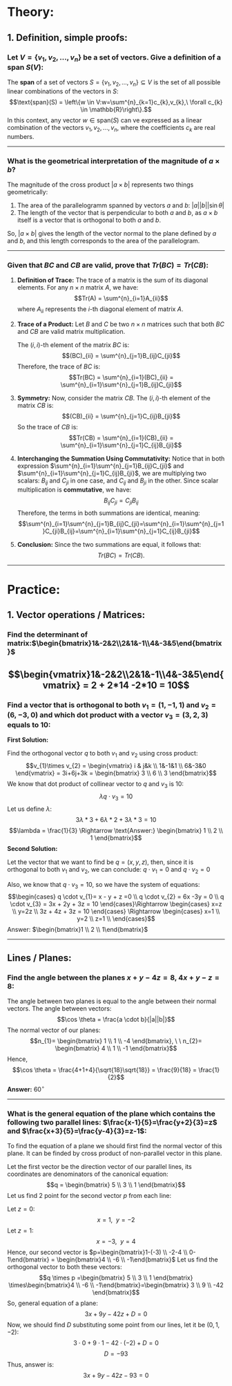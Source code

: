# Theory:

## 1. Definition, simple proofs:

### Let $V = \{v_{1},v_{2},...,v_{n}\}$ be a set of vectors. Give a definition of a span $S(V)$:

The **span** of a set of vectors $S = \{v_{1},v_{2},...,v_{n}\} \subseteq V$ is the set of all possible linear combinations of the vectors in $S$:
$$\text{span}(S) = \left\{w \in V:w=\sum^{n}_{k=1}c_{k},v_{k},\ \forall c_{k} \in \mathbb{R}\right\}.$$
In this context, any vector $w \in \text{span}(S)$ can ve expressed as a linear combination of the vectors $v_{1},v_{2},...,v_{n}$, where the coefficients $c_{k}$ are real numbers.

---
### What is the geometrical interpretation of the magnitude of $a \times b$?

The magnitude of the cross product $|a \times b|$ represents two things geometrically:

1. The area of the parallelogramm spanned by vectors $a$ and $b$: $|a||b||\sin \theta|$
2. The length of the vector that is perpendicular to both $a$ and $b$, as $a \times b$ itself is a vector that is orthogonal to both $a$ and $b$.

So, $|a \times b|$ gives the length of the vector normal to the plane defined by $a$ and $b$, and this length corresponds to the area of the parallelogram.

---
### Given that $BC$ and $CB$ are valid, prove that $Tr(BC) = Tr(CB)$:

1.  **Definition of Trace:** The trace of a matrix is the sum of its diagonal elements. For any $n \times n$ matrix $A$, we have:$$Tr(A) = \sum^{n}_{i=1}A_{ii}$$where $A_{ii}$ represents the $i$-th diagonal element of matrix $A$.
2. **Trace of a Product:** Let $B$ and $C$ be two $n \times n$ matrices such that both $BC$ and $CB$ are valid matrix multiplication.
   
   The $(i,i)$-th element of the matrix $BC$ is: $$(BC)_{ii} = \sum^{n}_{j=1}B_{ij}C_{ji}$$Therefore, the trace of $BC$ is:$$Tr(BC) = \sum^{n}_{i=1}(BC)_{ii} = \sum^{n}_{i=1}\sum^{n}_{j=1}B_{ij}C_{ji}$$
3. **Symmetry:** Now, consider the matrix $CB$. The $(i,i)$-th element of the matrix $CB$ is:$$(CB)_{ii} = \sum^{n}_{j=1}C_{ij}B_{ji}$$So the trace of $CB$ is:$$Tr(CB) = \sum^{n}_{i=1}(CB)_{ii} = \sum^{n}_{i=1}\sum^{n}_{j=1}C_{ij}B_{ji}$$
4. **Interchanging the Summation Using Commutativity:** Notice that in both expression $\sum^{n}_{i=1}\sum^{n}_{j=1}B_{ij}C_{ji}$ and $\sum^{n}_{i=1}\sum^{n}_{j=1}C_{ij}B_{ji}$, we are multiplying two scalars: $B_{ij}$ and $C_{ji}$ in one case, and $C_{ij}$ and $B_{ji}$ in the other. Since scalar multiplication is **commutative**, we have:$$B_{ij}C_{ji} = C_{ji}B_{ij}$$Therefore, the terms in both summations are identical, meaning:$$\sum^{n}_{i=1}\sum^{n}_{j=1}B_{ij}C_{ji}=\sum^{n}_{i=1}\sum^{n}_{j=1}C_{ji}B_{ij}=\sum^{n}_{i=1}\sum^{n}_{j=1}C_{ij}B_{ji}$$
5. **Conclusion:** Since the two summations are equal, it follows that:$$Tr(BC) = Tr(CB).$$
---
# Practice:

## 1. Vector operations / Matrices:

### Find the determinant of matrix:$\begin{bmatrix}1&-2&2\\2&1&-1\\4&-3&5\end{bmatrix}$

$$\begin{vmatrix}1&-2&2\\2&1&-1\\4&-3&5\end{vmatrix} = 2 + 2*14 -2*10 = 10$$
---
### Find a vector that is orthogonal to both $v_{1} = (1,-1,1)$ and $v_{2} = (6,-3,0)$ and which dot product with a vector $v_{3}= (3,2,3)$ equals to 10:

**First Solution:**

Find the orthogonal vector $q$ to both $v_1$ and $v_{2}$ using cross product:
$$v_{1}\times v_{2} = \begin{vmatrix}
i & j&k \\ 1&-1&1 \\ 6&-3&0
\end{vmatrix} = 3i+6j+3k = \begin{bmatrix}
3 \\ 6 \\ 3
\end{bmatrix}$$
We know that dot product of collinear vector to $q$ and $v_{3}$ is 10:
$$\lambda q \cdot v_{3} = 10$$
Let us define $\lambda$:
$$3\lambda *3 + 6\lambda*2 +3\lambda * 3 = 10$$
$$\lambda = \frac{1}{3} \Rightarrow \text{Answer:} \begin{bmatrix}
1 \\ 2 \\ 1
\end{bmatrix}$$
**Second Solution:**

Let the vector that we want to find be $q = (x,y,z)$, then, since it is orthogonal to both $v_{1}$ and $v_{2}$, we can conclude: $q \cdot v_{1} = 0$ and $q \cdot v_{2} = 0$

Also, we know that $q \cdot v_{3} = 10$, so we have the system of equations:
$$\begin{cases}
q \cdot v_{1}= x - y + z =0 \\
q \cdot v_{2} = 6x -3y = 0 \\
q \cdot v_{3} = 3x + 2y + 3z = 10
\end{cases}\Rightarrow \begin{cases}
x=z \\
y=2z \\
3z + 4z + 3z = 10
\end{cases} \Rightarrow \begin{cases}
x=1 \\
y=2 \\
z=1 \\
\end{cases}$$
Answer: $\begin{bmatrix}1 \\ 2 \\ 1\end{bmatrix}$

---
## Lines / Planes:

### Find the angle between the planes $x+y-4z = 8$, $4x + y -z = 8$:

The angle between two planes is equal to the angle between their normal vectors. The angle between vectors:
$$\cos \theta = \frac{a \cdot b}{|a||b|}$$
The normal vector of our planes:
$$n_{1}= \begin{bmatrix}
1 \\ 1 \\ -4
\end{bmatrix}, \ \ n_{2}= \begin{bmatrix}
4 \\ 1 \\ -1
\end{bmatrix}$$
Hence,
$$\cos \theta = \frac{4+1+4}{\sqrt{18}\sqrt{18}} = \frac{9}{18} = \frac{1}{2}$$
**Answer:** $60^\circ$

---
### What is the general equation of the plane which contains the following two parallel lines: $\frac{x-1}{5}=\frac{y+2}{3}=z$ and $\frac{x+3}{5}=\frac{y-4}{3}=z-1$:

To find the equation of a plane we should first find the normal vector of this plane. It can be finded by cross product of non-parallel vector in this plane.

Let the first vector be the direction vector of our parallel lines, its coordinates are denominators of the canonical equation:
$$q = \begin{bmatrix}
5 \\ 3 \\ 1
\end{bmatrix}$$
Let us find 2 point for the second vector $p$ from each line:

Let $z=0$:
$$x=1,\ \  y=-2$$
Let $z = 1$: 
$$x=-3, \ \ y = 4$$
Hence, our second vector is $p=\begin{bmatrix}1-(-3) \\ -2-4 \\ 0-1\end{bmatrix} = \begin{bmatrix}4 \\ -6 \\ -1\end{bmatrix}$
Let us find the orthogonal vector to both these vectors:
$$q \times p =\begin{bmatrix}
5 \\ 3 \\ 1
\end{bmatrix} \times\begin{bmatrix}4 \\ -6 \\ -1\end{bmatrix}=\begin{bmatrix}
3 \\ 9 \\ -42
\end{bmatrix}$$
So, general equation of a plane:
$$3x+9y-42z+D=0$$
Now, we should find $D$ substituting some point from our lines, let it be $(0,1,-2)$:
$$3\cdot0+9\cdot1-42\cdot(-2) + D = 0$$
$$D = -93$$
Thus, answer is:
$$3x+9y-42z-93=0$$
